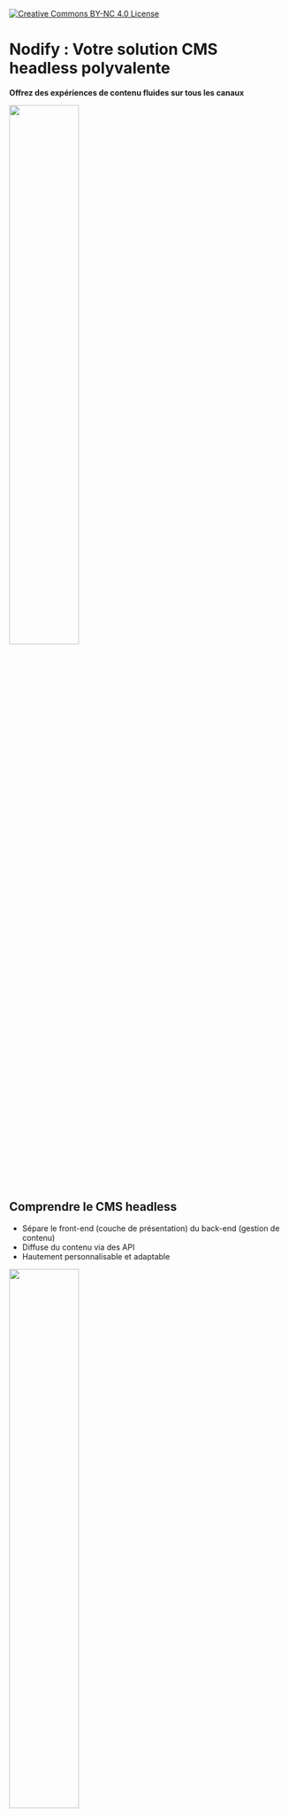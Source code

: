 [![Creative Commons BY-NC 4.0 License](assets/pictures/by-nc.png)](https://creativecommons.org/licenses/by-nc/4.0/)
# Nodify : Votre solution CMS headless polyvalente

**Offrez des expériences de contenu fluides sur tous les canaux**

<img src="assets/pictures/nodify_transparent.png" width="50%"/>

## Comprendre le CMS headless

* Sépare le front-end (couche de présentation) du back-end (gestion de contenu)
* Diffuse du contenu via des API
* Hautement personnalisable et adaptable

<img src="assets/pictures/headless-cms.png" width="50%"/>

## Pourquoi choisir Nodify ?

* **Multilingue :** Créez et gérez du contenu dans plusieurs langues.
* **Multicanal :** Diffusez du contenu sur n'importe quel appareil ou plateforme.
* **Hautement personnalisable :** Adaptez le CMS à vos besoins spécifiques.
* **Évolutif :** Gérez facilement des volumes de contenu croissants.
* **Convivial pour les développeurs :** API robustes et intégrations.

<img src="assets/pictures/why-nodify.png" width="50%"/>

## Diffusez du contenu partout et à tout moment

* Sites web
* Applications mobiles
* Appareils IoT
* Réseaux sociaux
* Assistants vocaux

<img src="assets/pictures/nodify-iot.png" width="50%"/>

## Flexibilité et personnalisation

* Modèles de contenu personnalisables : définissez vos propres structures de contenu.
* API flexibles : intégrez-vous à votre pile technologique existante.
* Extensible avec des plugins : ajoutez de nouvelles fonctionnalités au besoin.

<img src="assets/pictures/nodify-flexibility.png" width="50%"/>

## Créez des expériences de contenu mondiales

* Traduisez facilement le contenu : gérez plusieurs versions linguistiques.
* Personnalisez le contenu par région : ciblez des publics spécifiques.
* Gérez des exigences multilingues complexes : prenez en charge divers systèmes d'écriture et dialectes.

<img src="assets/pictures/nodify-experience.png" width="50%"/>

## Donnez les moyens à votre équipe de développement

* API robustes : API RESTful pour une intégration transparente.
* Webhooks : déclenchez des actions en fonction d'événements.
* Contrôle de version : suivez les changements et collaborez efficacement.

<img src="assets/pictures/nodify-api.png" width="50%"/>

## Votre contenu, à votre façon

* Résumé des principaux avantages
* Appel à l'action : Essayez Nodify dès aujourd'hui

## Installation
[INSTALLATION.md](assets/INSTALLATION.md)

   
## License
Nodify est sous licence Creative Commons Attribution-NonCommercial 4.0 International **(CC BY-NC 4.0)**

Ce projet est sous licence Creative Commons BY-NC 4.0.

**Vous êtes libre de :**

* Partager — Copier et redistribuer le logiciel sur tout support ou format.
* Adapter — Remixer, transformer et créer à partir du logiciel.

**Mais sous les conditions suivantes :**

* Pas d'utilisation commerciale — Vous ne pouvez pas utiliser ce logiciel à des fins commerciales.
* Attribution — Vous devez créditer l'auteur de manière appropriée, fournir un lien vers la licence et indiquer si des modifications ont été effectuées.

Consultez la licence complète ici : https://creativecommons.org/licenses/by-nc/4.0/

<img src="assets/pictures/nodify_transparent.png" width="50%"/>
